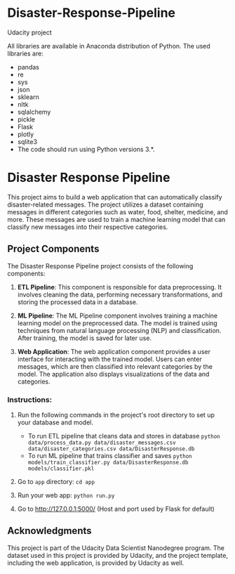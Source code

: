 # Disaster-Response-Pipeline
Udacity project

All libraries are available in Anaconda distribution of Python. The used libraries are:

- pandas
- re
- sys
- json
- sklearn
- nltk
- sqlalchemy
- pickle
- Flask
- plotly
- sqlite3
- The code should run using Python versions 3.*.

# Disaster Response Pipeline

This project aims to build a web application that can automatically classify disaster-related messages. The project utilizes a dataset containing messages in different categories such as water, food, shelter, medicine, and more. These messages are used to train a machine learning model that can classify new messages into their respective categories.

## Project Components

The Disaster Response Pipeline project consists of the following components:

1. **ETL Pipeline**: This component is responsible for data preprocessing. It involves cleaning the data, performing necessary transformations, and storing the processed data in a database.

2. **ML Pipeline**: The ML Pipeline component involves training a machine learning model on the preprocessed data. The model is trained using techniques from natural language processing (NLP) and classification. After training, the model is saved for later use.

3. **Web Application**: The web application component provides a user interface for interacting with the trained model. Users can enter messages, which are then classified into relevant categories by the model. The application also displays visualizations of the data and categories.

### Instructions:
1. Run the following commands in the project's root directory to set up your database and model.

    - To run ETL pipeline that cleans data and stores in database
        `python data/process_data.py data/disaster_messages.csv data/disaster_categories.csv data/DisasterResponse.db`
    - To run ML pipeline that trains classifier and saves
        `python models/train_classifier.py data/DisasterResponse.db models/classifier.pkl`

2. Go to `app` directory: `cd app`

3. Run your web app: `python run.py`

4. Go to http://127.0.0.1:5000/ (Host and port used by Flask for default)

## Acknowledgments

This project is part of the Udacity Data Scientist Nanodegree program. The dataset used in this project is provided by Udacity, and the project template, including the web application, is provided by Udacity as well.
